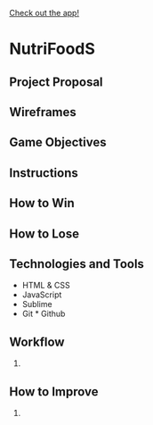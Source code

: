 [Check out the app!](https://nutrifoods.herokuapp.com/)
# NutriFoodS

## Project Proposal


## Wireframes


## Game Objectives


## Instructions


## How to Win


## How to Lose


## Technologies and Tools
* HTML & CSS
* JavaScript
* Sublime
* Git * Github

## Workflow
1. 

## How to Improve
1. 
